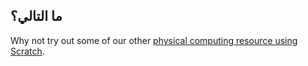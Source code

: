 ## ما التالي؟

Why not try out some of our other [physical computing resource using Scratch](https://projects.raspberrypi.org/en/projects?software%5B%5D=scratch&hardware%5B%5D=electronic-components).